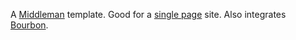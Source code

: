A [Middleman](http://middlemanapp.com) template. Good for a [single page](http://timbreapp.com) site. Also integrates [Bourbon](http://bourbon.io).